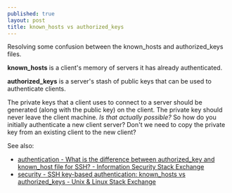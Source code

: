 ```yaml
---
published: true
layout: post
title: known_hosts vs authorized_keys
---
```


Resolving some confusion between the known_hosts and authorized_keys files.

**known_hosts** is a client's memory of servers it has already authenticated.

**authorized_keys** is a server's stash of public keys that can be used to authenticate clients.

The private keys that a client uses to connect to a server should be generated (along with the public key) on the client. The private key should never leave the client machine. *Is that actually possible?* So how do you initially authenticate a new client server? Don't we need to copy the private key from an existing client to the new client?

See also:

* [authentication - What is the difference between authorized_key and known_host file for SSH? - Information Security Stack Exchange](http://security.stackexchange.com/questions/20706/what-is-the-difference-between-authorized-key-and-known-host-file-for-ssh)
* [security - SSH key-based authentication: known_hosts vs authorized_keys - Unix & Linux Stack Exchange](http://unix.stackexchange.com/questions/42643/ssh-key-based-authentication-known-hosts-vs-authorized-keys)
